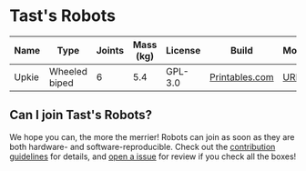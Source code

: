 # Tast's Robots

| Name | Type | Joints | Mass (kg) | License | Build | Model | Software |
|------|------|--------|-----------|---------|-------|-------|----------|
| Upkie | Wheeled biped | 6 | 5.4 | GPL-3.0 | [Printables.com](https://www.prusaprinters.org/prints/127831-upkie-wheeled-biped-robot) | [URDF](https://github.com/tasts-robots/upkie_description) | [GitHub](https://github.com/tasts-robots) |

## Can I join Tast's Robots?

We hope you can, the more the merrier! Robots can join as soon as they are both hardware- and software-reproducible. Check out the [contribution guidelines](CONTRIBUTING.md) for details, and [open a issue](https://github.com/tasts-robots/us/issues) for review if you check all the boxes!
